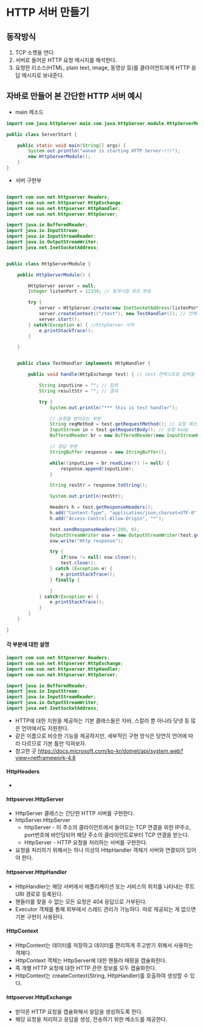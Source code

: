 # HTTP 서버 만들기

## 동작방식
1. TCP 소켓을 연다.
2. 서버로 들어온 HTTP 요청 메시지를 해석한다.
3. 요청한 리소스(HTML, plain text, image, 동영상 등)를 클라이언트에게 HTTP 응답 메시지로 보내준다.




## 자바로 만들어 본 간단한 HTTP 서버 예시

* main 메소드
```java
import com.java.httpServer.main.com.java.httpServer.module.HttpServerModule;

public class ServerStart {

    public static void main(String[] args) {
        System.out.println("wanee is starting HTTP Server~!!!");
        new HttpServerModule();
    }
}

```


* 서버 구현부
```java

import com.sun.net.httpserver.Headers;
import com.sun.net.httpserver.HttpExchange;
import com.sun.net.httpserver.HttpHandler;
import com.sun.net.httpserver.HttpServer;

import java.io.BufferedReader;
import java.io.InputStream;
import java.io.InputStreamReader;
import java.io.OutputStreamWriter;
import java.net.InetSocketAddress;


public class HttpServerModule {

    public HttpServerModule() {

        HttpServer server = null;
        Integer listenPort = 12339; // 동작시킬 포트 번호

        try {
            server = HttpServer.create(new InetSocketAddress(listenPort), 0);
            server.createContext(("/test"), new TestHandler()); // 컨텍스트명
            server.start();
        } catch(Exception e) { //httpServer 시작
            e.printStackTrace();
        }

    }


    public class TestHandler implements HttpHandler {

        public void handle(HttpExchange test) { // test 컨텍스트로 입력될 경우 처리

            String inputLine = ""; // 입력
            String resultStr = ""; // 결과

            try {
                System.out.println("*** this is test handler");

                // 요청을 받아오는 부분
                String reqMethod = test.getRequestMethod(); // 요청 메소드
                InputStream in = test.getRequestBody(); // 요청 body
                BufferedReader br = new BufferedReader(new InputStreamReader(in, "UTF-8"));

                // 응답 부분
                StringBuffer response = new StringBuffer();

                while((inputLine = br.readLine()) != null) {
                    response.append(inputLine);
                }

                String resStr = response.toString();

                System.out.println(resStr);

                Headers h = test.getResponseHeaders();
                h.add("Content-Type", "application/json;charset=UTF-8");
                h.add("Access-Control-Allow-Origin", "*");

                test.sendResponseHeaders(200, 0);
                OutputStreamWriter osw = new OutputStreamWriter(test.getResponseBody(), "UTF-8");
                osw.write("Http response");

                try {
                    if(osw != null) osw.close();
                    test.close();
                } catch (Exception e) {
                    e.printStackTrace();
                } finally {

                }
            } catch(Exception e) {
                e.printStackTrace();
            }
        }
    }

}


```


#### 각 부분에 대한 설명

```java
import com.sun.net.httpserver.Headers;
import com.sun.net.httpserver.HttpExchange;
import com.sun.net.httpserver.HttpHandler;
import com.sun.net.httpserver.HttpServer;

import java.io.BufferedReader;
import java.io.InputStream;
import java.io.InputStreamReader;
import java.io.OutputStreamWriter;
import java.net.InetSocketAddress;
```

* HTTP에 대한 지원을 제공하는 기본 클래스들은 자바, 스칼라 뿐 아니라 닷넷 등 많은 언어에서도 지원한다.
* 같은 이름으로 비슷한 기능을 제공하지만, 세부적인 구현 방식은 당연히 언어에 따라 다르므로 기본 틀만 익혀보자.
* 참고한 곳  https://docs.microsoft.com/ko-kr/dotnet/api/system.web?view=netframework-4.8

#### HttpHeaders
* 


#### httpserver.HttpServer
* HttpServer 클래스는 간단한 HTTP 서버를 구현한다.
* httpServer.HttpServer
    * httpServer - 이 주소의 클라이언트에서 들어오는 TCP 연결을 위한 IP주소, port번호에 바인딩되어 해당 주소의 클라이언트로부터 TCP 연결을 받는다.
    * HttpServer - HTTP 요청을 처리하는 서버를 구현한다.
* 요청을 처리하기 위해서는 하나 이상의 HttpHandler 객체가 서버와 연결되어 있어야 한다.


#### httpserver.HttpHandler
* HttpHandler는 해당 서버에서 애플리케이션 또는 서비스의 위치를 나타내는 루트 URI 경로로 등록된다. 
* 핸들러를 찾을 수 없는 모든 요청은 404 응답으로 거부된다.
* Executor 객체를 통해 외부에서 스레드 관리가 가능하다. 따로 제공되는 게 없으면 기본 구현이 사용된다.


#### HttpContext
* HttpContext는 데이터를 저장하고 데이터를 편리하게 주고받기 위해서 사용하는 객체다.
* HttpContext 객체는 HttpServer에 대한 핸들러 매핑을 캡슐화한다.
* 즉 개별 HTTP 요청에 대한 HTTP 관련 정보를 모두 캡슐화한다.
* HttpContext는 createContext(String, HttpHandler)를 호출하여 생성할 수 있다.


#### httpserver.HttpExchange
* 받아온 HTTP 요청을 캡슐화해서 응답을 생성하도록 한다.
* 해당 요청을 처리하고 응답을 생성, 전송하기 위한 메소드를 제공한다.

